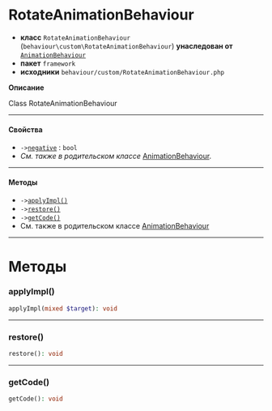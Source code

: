 # RotateAnimationBehaviour

- **класс** `RotateAnimationBehaviour` (`behaviour\custom\RotateAnimationBehaviour`) **унаследован от** [`AnimationBehaviour`](https://github.com/jphp-compiler/develnext/blob/master/dn-app-framework/api-docs/classes/php/gui/framework/behaviour/custom/AnimationBehaviour.ru.md)
- **пакет** `framework`
- **исходники** `behaviour/custom/RotateAnimationBehaviour.php`

**Описание**

Class RotateAnimationBehaviour

---

#### Свойства

- `->`[`negative`](#prop-negative) : `bool`
- *См. также в родительском классе* [AnimationBehaviour](https://github.com/jphp-compiler/develnext/blob/master/dn-app-framework/api-docs/classes/php/gui/framework/behaviour/custom/AnimationBehaviour.ru.md).

---

#### Методы

- `->`[`applyImpl()`](#method-applyimpl)
- `->`[`restore()`](#method-restore)
- `->`[`getCode()`](#method-getcode)
- См. также в родительском классе [AnimationBehaviour](https://github.com/jphp-compiler/develnext/blob/master/dn-app-framework/api-docs/classes/php/gui/framework/behaviour/custom/AnimationBehaviour.ru.md)

---
# Методы

<a name="method-applyimpl"></a>

### applyImpl()
```php
applyImpl(mixed $target): void
```

---

<a name="method-restore"></a>

### restore()
```php
restore(): void
```

---

<a name="method-getcode"></a>

### getCode()
```php
getCode(): void
```